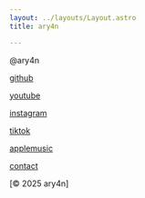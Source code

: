 ```yaml
---
layout: ../layouts/Layout.astro
title: ary4n

---
```

<!-- Markdown Preview - https://dillinger.io/ -->
@ary4n

[github](https://github.com/ar4yn)

[youtube](https://www.youtube.com/@ar4yn)

[instagram](https://www.instagram.com/ar4yn_/)

[tiktok](https://www.tiktok.com/@24h0m)

[applemusic](https://music.apple.com/profile/mzj)

[contact](/contact)
‎

[© 2025 ary4n]
